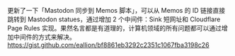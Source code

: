 <p>更新了一下「Mastodon 同步到 Memos 脚本」，可以从 Memos 的 ID 链接直接跳转到 Mastodon statues，通过增加 2 个中间件：Sink 短网址和 Cloudflare Page Rules 实现。果然名言都是有道理的，计算机领域的所有问题都可以通过增加中间件的方式来解决。 <br /><a href="https://gist.github.com/eallion/bf8861eb3292c2351c1067fba3198c26" target="_blank" rel="nofollow noopener" translate="no"><span class="invisible">https://</span><span class="ellipsis">gist.github.com/eallion/bf8861</span><span class="invisible">eb3292c2351c1067fba3198c26</span></a></p>